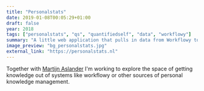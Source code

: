 ```yaml
---
title: "Personalstats"
date: 2019-01-08T00:05:29+01:00
draft: false
year: 2018
tags: ["personalstats", "qs", "quantifiedself", "data", "workflowy"]
summary: "A little web application that pulls in data from Workflowy to make it more understandable"
image_preview: "bg_personalstats.jpg"
external_link: "https://personalstats.nl"
---
```


Together with [Martijn Aslander](http://martijnaslander.nl/) I'm working to explore the space of getting knowledge out of systems like workflowy or other sources of personal knowledge management.